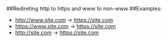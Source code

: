 ##Redireting http to https and www to non-www
##Examples:
- http://www.site.com -> https://site.com
- https://www.site.com -> https://site.com
- http://site.com -> https://site.com
